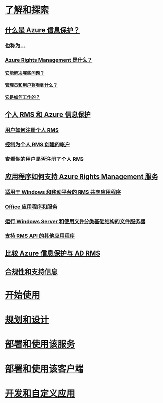 # [了解和探索](what-is-information-protection.md)
## [什么是 Azure 信息保护？](what-is-information-protection.md)
### [也称为...](aka.md)
### [Azure Rights Management 是什么？](what-is-azure-rms.md)
#### [它能解决哪些问题？](azure-rms-problems-it-solves.md)
#### [管理员和用户将看到什么？](what-admins-users-see.md)
#### [它是如何工作的？](how-does-it-work.md)
## [个人 RMS 和 Azure 信息保护](rms-for-individuals.md)
### [用户如何注册个人 RMS](rms-for-individuals-user-sign-up.md)
### [控制为个人 RMS 创建的帐户](rms-for-individuals-take-control.md)
### [查看你的用户是否注册了个人 RMS](rms-for-individuals-identify-sign-up.md)
## [应用程序如何支持 Azure Rights Management 服务](applications-support.md)
### [适用于 Windows 和移动平台的 RMS 共享应用程序](sharing-app-support.md)
### [Office 应用程序和服务](office-apps-services-support.md)
### [运行 Windows Server 和使用文件分类基础结构的文件服务器](file-server-support.md)
### [支持 RMS API 的其他应用程序](api-support.md)
## [比较 Azure 信息保护与 AD RMS](compare-on-premise.md)
## [合规性和支持信息](compliance.md)
# [开始使用](/information-protection/get-started/requirements-azure-rms)
# [规划和设计](/information-protection/plan-design/deployment-roadmap)
# [部署和使用该服务](/information-protection/deploy-use/activate-service)
# [部署和使用该客户端](/information-protection/rms-client/use-client)
# [开发和自定义应用](/information-protection/develop/developers-guide)


<!--HONumber=Jan17_HO4-->


